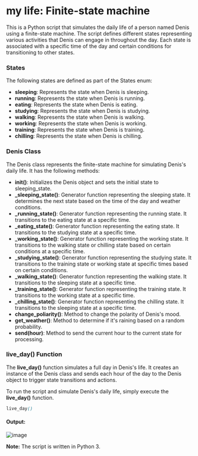# my life: Finite-state machine
This is a Python script that simulates the daily life of a person named Denis using a finite-state machine. The script defines different states representing various activities that Denis can engage in throughout the day. Each state is associated with a specific time of the day and certain conditions for transitioning to other states.

### States
The following states are defined as part of the States enum:

- **sleeping**: Represents the state when Denis is sleeping.
- **running**: Represents the state when Denis is running.
- **eating**: Represents the state when Denis is eating.
- **studying**: Represents the state when Denis is studying.
- **walking**: Represents the state when Denis is walking.
- **working**: Represents the state when Denis is working.
- **training**: Represents the state when Denis is training.
- **chilling**: Represents the state when Denis is chilling.

### Denis Class
The Denis class represents the finite-state machine for simulating Denis's daily life. It has the following methods:

- **__init__()**: Initializes the Denis object and sets the initial state to sleeping_state.
- **_sleeping_state()**: Generator function representing the sleeping state. It determines the next state based on the time of the day and weather conditions.
- **_running_state()**: Generator function representing the running state. It transitions to the eating state at a specific time.
- **_eating_state()**: Generator function representing the eating state. It transitions to the studying state at a specific time.
- **_working_state()**: Generator function representing the working state. It transitions to the walking state or chilling state based on certain conditions at a specific time.
- **_studying_state()**: Generator function representing the studying state. It transitions to the training state or working state at specific times based on certain conditions.
- **_walking_state()**: Generator function representing the walking state. It transitions to the sleeping state at a specific time.
- **_training_state()**: Generator function representing the training state. It transitions to the working state at a specific time.
- **_chilling_state()**: Generator function representing the chilling state. It transitions to the sleeping state at a specific time.
- **change_poliarity()**: Method to change the polarity of Denis's mood.
- **get_weather()**: Method to determine if it's raining based on a random probability.
- **send(hour)**: Method to send the current hour to the current state for processing.

### live_day() Function
The **live_day()** function simulates a full day in Denis's life. It creates an instance of the Denis class and sends each hour of the day to the Denis object to trigger state transitions and actions.

To run the script and simulate Denis's daily life, simply execute the **live_day()** function.

```css
live_day()
```

#### Output:

![image](https://github.com/denhumen/fsm-my-day/assets/116521940/4919877b-9324-404d-ab69-b2eaf2161bbf)

**Note:** The script is written in Python 3.
